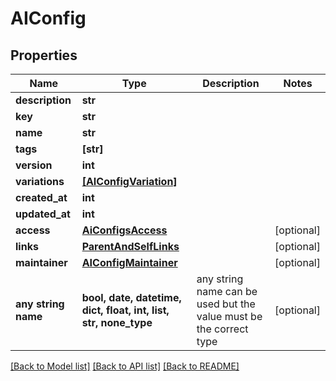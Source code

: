 # AIConfig


## Properties
Name | Type | Description | Notes
------------ | ------------- | ------------- | -------------
**description** | **str** |  | 
**key** | **str** |  | 
**name** | **str** |  | 
**tags** | **[str]** |  | 
**version** | **int** |  | 
**variations** | [**[AIConfigVariation]**](AIConfigVariation.md) |  | 
**created_at** | **int** |  | 
**updated_at** | **int** |  | 
**access** | [**AiConfigsAccess**](AiConfigsAccess.md) |  | [optional] 
**links** | [**ParentAndSelfLinks**](ParentAndSelfLinks.md) |  | [optional] 
**maintainer** | [**AIConfigMaintainer**](AIConfigMaintainer.md) |  | [optional] 
**any string name** | **bool, date, datetime, dict, float, int, list, str, none_type** | any string name can be used but the value must be the correct type | [optional]

[[Back to Model list]](../README.md#documentation-for-models) [[Back to API list]](../README.md#documentation-for-api-endpoints) [[Back to README]](../README.md)


